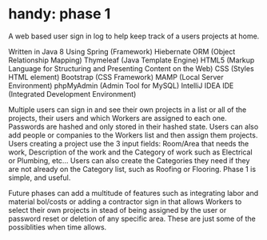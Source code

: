 # handy: phase 1
A web based user sign in log to help keep track of a users projects at home.

Written in Java 8
Using Spring (Framework) 
Hiebernate ORM (Object Relationship Mapping)
Thymeleaf (Java Template Engine) 
HTML5 (Markup Language for Structuring and Presenting Content on the Web) 
CSS (Styles HTML element)
Bootstrap (CSS Framework)
MAMP (Local Server Environment)
phpMyAdmin (Admin Tool for MySQL)
IntelliJ IDEA IDE (Integrated Development Environment)

Multiple users can sign in and see their own projects in a list or all of the projects, their users and which Workers are assigned to each one.
Passwords are hashed and only stored in their hashed state.
Users can also add people or companies to the Workers list and then assign them projects.
Users creating a project use the 3 input fields: Room/Area that needs the work, Description of the work and the Category of work such as Electrical or Plumbing, etc...
Users can also create the Categories they need if they are not already on the Category list, such as Roofing or Flooring.
Phase 1 is simple, and useful.

Future phases can add a multitude of features such as integrating labor and material bol/costs 
or adding a contractor sign in that allows Workers to select their own projects in stead of being assigned by the user 
or password reset or deletion of any specific area.
These are just some of the possiblities when time allows.
